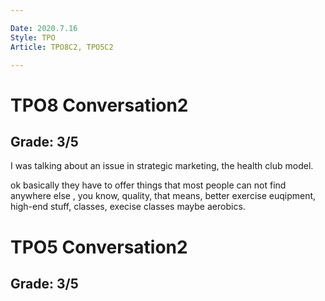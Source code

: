```yaml
---

Date: 2020.7.16
Style: TPO
Article: TPO8C2, TPO5C2

---
```

# TPO8 Conversation2
## Grade: 3/5
I was talking about an issue in strategic marketing, the health club model.

ok basically they have to offer things that most people can not find anywhere else , you know, quality, that means, better exercise euqipment, high-end stuff, classes, execise classes maybe aerobics.




# TPO5 Conversation2
## Grade: 3/5  



